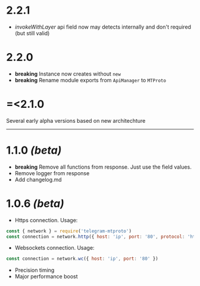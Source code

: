 # 2.2.1

* *invokeWithLayer* api field now may detects internally and don't required (but still valid)

# 2.2.0

* **breaking** Instance now creates without `new`
* **breaking** Rename module exports from `ApiManager` to `MTProto`

# =<2.1.0

Several early alpha versions based on new architechture

---

# 1.1.0 *(beta)*

* **breaking** Remove all functions from response. Just use the field values.
* Remove logger from response
* Add changelog.md

# 1.0.6 *(beta)*

* Https connection. Usage:
```javascript
const { network } = require('telegram-mtproto')
const connection = network.http({ host: 'ip', port: '80', protocol: 'https' })
```
* Websockets connection. Usage:
```javascript
const connection = network.wc({ host: 'ip', port: '80' })
```
* Precision timing
* Major performance boost